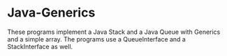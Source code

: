 # Java-Generics
These programs implement a Java Stack and a Java Queue with Generics and a simple array. The programs use a QueueInterface and a StackInterface as well.
